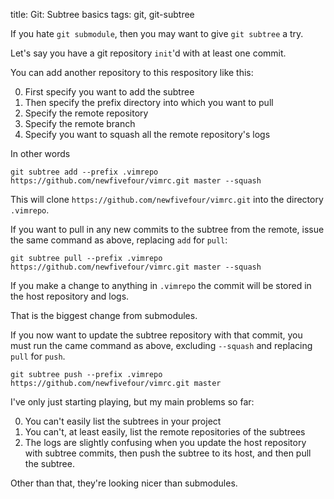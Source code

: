 title: Git: Subtree basics
tags: git, git-subtree

If you hate `git submodule`, then you may want to give `git subtree` a try.

Let's say you have a git repository `init`'d with at least one commit.

You can add another repository to this respository like this:

0. First specify you want to add the subtree
0. Then specify the prefix directory into which you want to pull
0. Specify the remote repository
0. Specify the remote branch
0. Specify you want to squash all the remote repository's logs

In other words

    git subtree add --prefix .vimrepo https://github.com/newfivefour/vimrc.git master --squash

This will clone `https://github.com/newfivefour/vimrc.git` into the directory `.vimrepo`.

If you want to pull in any new commits to the subtree from the remote, issue the same command as above, replacing `add` for `pull`:

    git subtree pull --prefix .vimrepo https://github.com/newfivefour/vimrc.git master --squash

If you make a change to anything in `.vimrepo` the commit will be stored in the host repository and logs.

That is the biggest change from submodules. 

If you now want to update the subtree repository with that commit, you must run the came command as above, excluding `--squash` and replacing `pull` for `push`.

    git subtree push --prefix .vimrepo https://github.com/newfivefour/vimrc.git master

I've only just starting playing, but my main problems so far:

0. You can't easily list the subtrees in your project
0. You can't, at least easily, list the remote repositories of the subtrees
0. The logs are slightly confusing when you update the host repository with subtree commits, then push the subtree to its host, and then pull the subtree.

Other than that, they're looking nicer than submodules.
